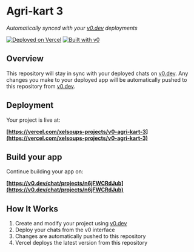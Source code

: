 # Agri-kart 3

*Automatically synced with your [v0.dev](https://v0.dev) deployments*

[![Deployed on Vercel](https://img.shields.io/badge/Deployed%20on-Vercel-black?style=for-the-badge&logo=vercel)](https://vercel.com/xelsoups-projects/v0-agri-kart-3)
[![Built with v0](https://img.shields.io/badge/Built%20with-v0.dev-black?style=for-the-badge)](https://v0.dev/chat/projects/n6jFWCRdJub)

## Overview

This repository will stay in sync with your deployed chats on [v0.dev](https://v0.dev).
Any changes you make to your deployed app will be automatically pushed to this repository from [v0.dev](https://v0.dev).

## Deployment

Your project is live at:

**[https://vercel.com/xelsoups-projects/v0-agri-kart-3](https://vercel.com/xelsoups-projects/v0-agri-kart-3)**

## Build your app

Continue building your app on:

**[https://v0.dev/chat/projects/n6jFWCRdJub](https://v0.dev/chat/projects/n6jFWCRdJub)**

## How It Works

1. Create and modify your project using [v0.dev](https://v0.dev)
2. Deploy your chats from the v0 interface
3. Changes are automatically pushed to this repository
4. Vercel deploys the latest version from this repository